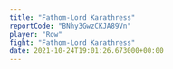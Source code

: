 ```yaml
---
title: "Fathom-Lord Karathress"
reportCode: "BNhy3GwzCKJA89Vn"
player: "Row"
fight: "Fathom-Lord Karathress"
date: 2021-10-24T19:01:26.673000+00:00
---
```

